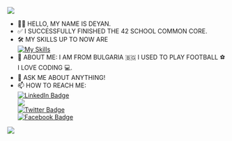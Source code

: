 ![](https://komarev.com/ghpvc/?username=ddyankov28&color=red)
- 🙋‍♂️ HELLO, MY NAME IS DEYAN.
- ✅ I SUCCESSFULLY FINISHED THE 42 SCHOOL COMMON CORE.
- 🛠️ MY SKILLS UP TO NOW ARE<br>
  [![My Skills](https://skillicons.dev/icons?i=c,cpp,js,html,css,py,docker,wordpress,vscode,bash,vim,linux,github)](https://skillicons.dev)
- 🤖 ABOUT ME: I AM FROM BULGARIA 🇧🇬 I USED TO PLAY FOOTBALL ⚽️ I LOVE CODING 💻.
- 💬 ASK ME ABOUT ANYTHING!
- 📫 HOW TO REACH ME: <div id="badges">
  <a href="https://www.linkedin.com/in/ddyankov23">
    <img src="https://img.shields.io/badge/LinkedIn-blue?style=for-the-badge&logo=linkedin&logoColor=white" alt="LinkedIn Badge"/><br>
  </a>
  <a href="https://www.instagram.com/deyandyankov23/">
    <img src="https://img.shields.io/badge/Instagram-%23E4405F.svg?style=for-the-badge&logo=Instagram&logoColor=white"/><br>
  </a>
  <a href="https://twitter.com/ddyankov23">
    <img src="https://img.shields.io/badge/Twitter-blue?style=for-the-badge&logo=twitter&logoColor=white" alt="Twitter Badge"/><br>
  </a>
  <a href="https://www.facebook.com/ymcmmb/">
    <img src="https://img.shields.io/badge/Facebook-blue?style=for-the-badge&logo=facebook&logoColor=white" alt="Facebook Badge"/><br>
  </a>
</div>
<img src="https://github-readme-stats.vercel.app/api/top-langs?username=ddyankov28&layout=compact&theme=dark"/>

